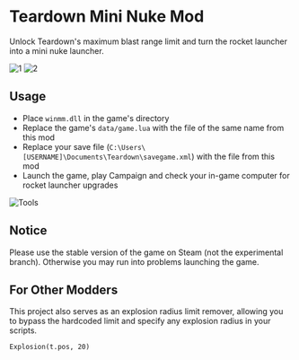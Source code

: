 # Teardown Mini Nuke Mod

Unlock Teardown's maximum blast range limit and turn the rocket launcher into a mini nuke launcher.

![1](screenshots/1.gif)
![2](screenshots/2.gif)

## Usage

- Place `winmm.dll` in the game's directory
- Replace the game's `data/game.lua` with the file of the same name from this mod
- Replace your save file (`C:\Users\[USERNAME]\Documents\Teardown\savegame.xml`) with the file from this mod
- Launch the game, play Campaign and check your in-game computer for rocket launcher upgrades

![Tools](screenshots/tools.png)

## Notice

Please use the stable version of the game on Steam (not the experimental branch). Otherwise you may run into problems launching the game.

## For Other Modders

This project also serves as an explosion radius limit remover, allowing you to bypass the hardcoded limit and specify any explosion radius in your scripts.

`Explosion(t.pos, 20)`
